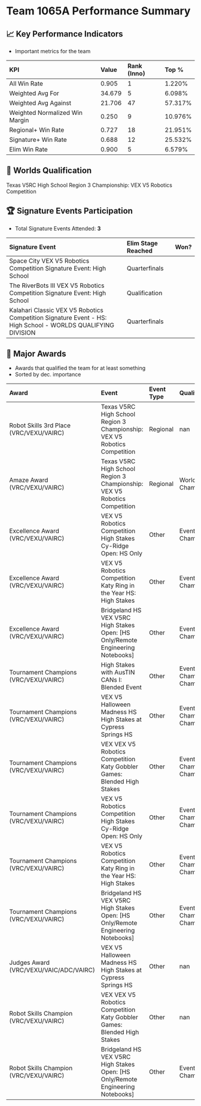 # Team 1065A Performance Summary

## 📈 Key Performance Indicators
- Important metrics for the team

| KPI | Value | Rank (Inno) | Top % |
|:---|:-----|:----|:-----|
| All Win Rate | 0.905 | 1 | 1.220% |
| Weighted Avg For | 34.679 | 5 | 6.098% |
| Weighted Avg Against | 21.706 | 47 | 57.317% |
| Weighted Normalized Win Margin | 0.250 | 9 | 10.976% |
| Regional+ Win Rate | 0.727 | 18 | 21.951% |
| Signature+ Win Rate | 0.688 | 12 | 25.532% |
| Elim Win Rate | 0.900 | 5 | 6.579% |


## 🎯 Worlds Qualification
Texas V5RC High School Region 3 Championship: VEX V5 Robotics Competition

## 🏆 Signature Events Participation
- Total Signature Events Attended: **3**

| Signature Event | Elim Stage Reached | Won? |
|:----------------|:-------------------|:----|
| Space City VEX V5 Robotics Competition Signature Event: High School | Quarterfinals |  |
| The RiverBots III VEX V5 Robotics Competition Signature Event: High School | Qualification |  |
| Kalahari Classic VEX V5 Robotics Competition Signature Event - HS: High School - WORLDS QUALIFYING DIVISION | Quarterfinals |  |


## 🥇 Major Awards
- Awards that qualified the team for at least something
- Sorted by dec. importance

| Award | Event | Event Type | Qualification |
|:------|:------|:-----------|:--------------|
| Robot Skills 3rd Place (VRC/VEXU/VAIRC) | Texas V5RC High School Region 3 Championship: VEX V5 Robotics Competition | Regional | nan |
| Amaze Award (VRC/VEXU/VAIRC) | Texas V5RC High School Region 3 Championship: VEX V5 Robotics Competition | Regional | World Championship |
| Excellence Award (VRC/VEXU/VAIRC) | VEX V5 Robotics Competition High Stakes Cy-Ridge Open: HS Only | Other | Event Region Championship |
| Excellence Award (VRC/VEXU/VAIRC) | VEX V5 Robotics Competition Katy Ring in the Year HS: High Stakes | Other | Event Region Championship |
| Excellence Award (VRC/VEXU/VAIRC) | Bridgeland HS VEX V5RC High Stakes Open: [HS Only/Remote Engineering Notebooks] | Other | Event Region Championship |
| Tournament Champions (VRC/VEXU/VAIRC) | High Stakes with AusTIN CANs I: Blended Event | Other | Event Region Championship;UIL Championship |
| Tournament Champions (VRC/VEXU/VAIRC) | VEX V5 Halloween Madness HS High Stakes at Cypress Springs HS | Other | Event Region Championship;UIL Championship |
| Tournament Champions (VRC/VEXU/VAIRC) | VEX VEX V5 Robotics Competition Katy Gobbler Games: Blended High Stakes | Other | Event Region Championship;UIL Championship |
| Tournament Champions (VRC/VEXU/VAIRC) | VEX V5 Robotics Competition High Stakes Cy-Ridge Open: HS Only | Other | Event Region Championship;UIL Championship |
| Tournament Champions (VRC/VEXU/VAIRC) | VEX V5 Robotics Competition Katy Ring in the Year HS: High Stakes | Other | Event Region Championship;UIL Championship |
| Tournament Champions (VRC/VEXU/VAIRC) | Bridgeland HS VEX V5RC High Stakes Open: [HS Only/Remote Engineering Notebooks] | Other | Event Region Championship;UIL Championship |
| Judges Award (VRC/VEXU/VAIC/ADC/VAIRC) | VEX V5 Halloween Madness HS High Stakes at Cypress Springs HS | Other | nan |
| Robot Skills Champion (VRC/VEXU/VAIRC) | VEX VEX V5 Robotics Competition Katy Gobbler Games: Blended High Stakes | Other | nan |
| Robot Skills Champion (VRC/VEXU/VAIRC) | Bridgeland HS VEX V5RC High Stakes Open: [HS Only/Remote Engineering Notebooks] | Other | Event Region Championship |

